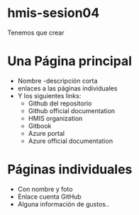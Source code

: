 # hmis-sesion04

Tenemos que crear 
# Una Página principal 
- Nombre
-descripción corta
- enlaces a las páginas individuales
- Y los siguientes links:
	- Github del repositorio
	- Github official documentation
	- HMIS organization
	- Gitbook
	- Azure portal
	- Azure official documentation
# Páginas individuales 
- Con nombre y foto
- Enlace cuenta GitHub 
- Alguna información de gustos..
	
